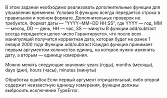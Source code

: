 В этом задании необходимо реализовать дополнительные функции для управления временем.
Условия
В функцию всегда передается строка в правильном и полном формате. Дополнительных проверок не требуется.
Формат даты — "YYYY‒MM‒DD HH:SS", где YYYY — год, MM — месяц, DD — день, HH — час, SS — минуты
В функции add/subtract всегда передается целое число
Гарантируется, что после всех манипуляций получится корректная дата, которая будет не ранее 1 января 2000 года
Функции add/subtract
Каждая функция принимает первым аргументом количество единиц, на которое нужно изменить дату, а вторым — единицу измерения.

Можно менять следующие значения: years (годы), months (месяцы), days (дни), hours (часы), minutes (минуты)

Обработка ошибок
Если первый аргумент отрицательный, либо второй содержит неизвестную единицу измерения, функции должны выбросить исключение TypeError.
